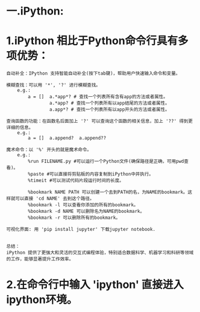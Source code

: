 # 一.iPython:

# 1.iPython 相比于Python命令行具有多项优势：

    自动补全：IPython 支持智能自动补全(按下tab键)，帮助用户快速输入命令和变量。

    模糊查找：可以用 '*', '?' 进行模糊查找。
        e.g.:
            a = []  a.*app*? # 查找一个列表所有含有app的方法或者属性。  
                    a.*app? # 查找一个列表所有以app结尾的方法或者属性。
                    a.app*? # 查找一个列表所有以app开头的方法或者属性。

    查询函数的功能：在函数名后面加上 '?' 可以查询这个函数的相关信息，加上 '??' 得到更详细的信息。
        e.g.:
            a = []  a.append?  a.append??

    魔术命令：以 '%' 开头的就是魔术命令。
        e.g.: 
            %run FILENAME.py #可以运行一个Python文件(确保路径是正确，可用pwd查看)。
            %paste #可以直接将剪贴板的内容复制到iPython中并执行。
            %timeit #可以测试代码片段运行时间的长度。
            
            %bookmark NAME PATH 可以创建一个去到PATH的名，为NAME的bookmark。这样就可以直接 'cd NAME' 去到这个路径。
            %bookmark -l 可以查看你添加的所有的bookmark。
            %bookmark -d NAME 可以删除名为NAME的bookmark。
            %bookmark -r 可以删除所有的bookmark。

    可视化界面: 用 'pip install jupyter' 下载jupyter notebook.
   

    总结：
    iPython 提供了更强大和灵活的交互式编程体验，特别适合数据科学、机器学习和科研等领域的工作，能够显著提升工作效率。

# 2.在命令行中输入 'ipython' 直接进入ipython环境。

